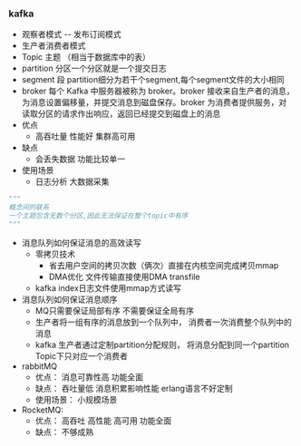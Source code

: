### kafka
* 观察者模式 -- 发布订阅模式
* 生产者消费者模式
* Topic  主题 （相当于数据库中的表）
* partition 分区一个分区就是一个提交日志
* segment 段 partition细分为若干个segment,每个segment文件的大小相同
* broker 每个 Kafka 中服务器被称为 broker。broker 接收来自生产者的消息，为消息设置偏移量，并提交消息到磁盘保存。broker 为消费者提供服务，对读取分区的请求作出响应，返回已经提交到磁盘上的消息
* 优点
    * 高吞吐量  性能好  集群高可用
* 缺点
    * 会丢失数据 功能比较单一
* 使用场景
    * 日志分析  大数据采集
~~~python
"""
概念间的联系
一个主题包含无数个分区,因此无法保证在整个topic中有序
"""
~~~

* 消息队列如何保证消息的高效读写
    * 零拷贝技术
        * 省去用户空间的拷贝次数（俩次）直接在内核空间完成拷贝mmap
        * DMA优化 文件传输直接使用DMA transfile
    * kafka index日志文件使用mmap方式读写
* 消息队列如何保证消息顺序
    * MQ只需要保证局部有序 不需要保证全局有序
    * 生产者将一组有序的消息放到一个队列中， 消费者一次消费整个队列中的消息
    * kafka 生产者通过定制partition分配规则， 将消息分配到同一个partition Topic下只对应一个消费者
* rabbitMQ
    * 优点： 消息可靠性高 功能全面
    * 缺点： 吞吐量低 消息积累影响性能 erlang语言不好定制
    * 使用场景： 小规模场景
* RocketMQ:
    * 优点： 高吞吐 高性能 高可用 功能全面
    * 缺点： 不够成熟 